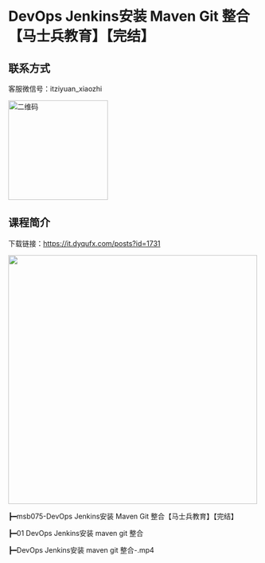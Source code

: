# DevOps Jenkins安装 Maven Git 整合【马士兵教育】【完结】

## 联系方式

客服微信号：itziyuan_xiaozhi

<img src="https://ziyuanyun.oss-cn-guangzhou.aliyuncs.com/common/20240614073449/666b82192834a.jpg" width="200" height="200" alt="二维码">

## 课程简介

下载链接：https://it.dyqufx.com/posts?id=1731

<img src="https://ziyuanyun.oss-cn-guangzhou.aliyuncs.com/yun/20240515183520/66448fe8ee0ec.jpg" width="500" alt="">

  ┣━msb075-DevOps Jenkins安装 Maven Git 整合【马士兵教育】【完结】

 ┣━01 DevOps Jenkins安装 maven git 整合

 ┣━DevOps Jenkins安装 maven git 整合-.mp4

  